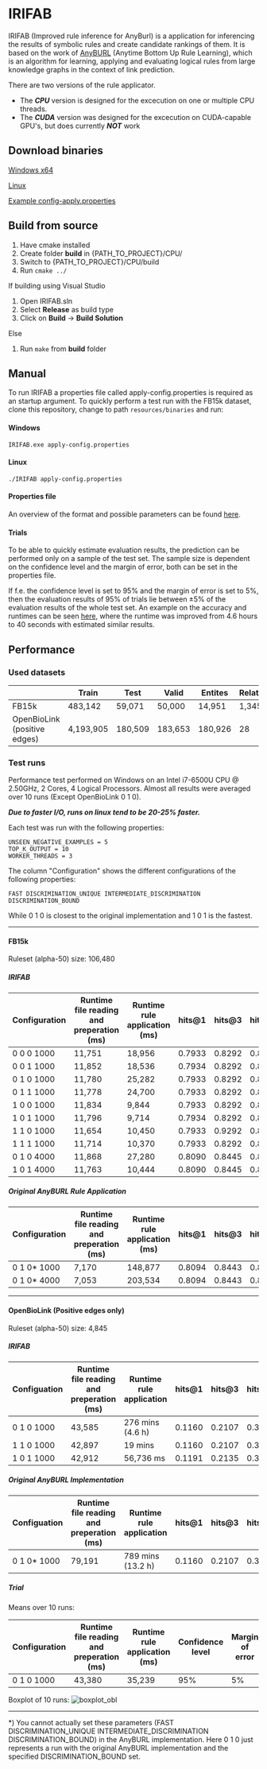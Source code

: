 # IRIFAB

IRIFAB (Improved rule inference for AnyBurl) is a application for inferencing the results of symbolic rules and create candidate rankings of them. It is based on the work of [AnyBURL](http://web.informatik.uni-mannheim.de/AnyBURL/) (Anytime Bottom Up Rule Learning), which is an algorithm for learning, applying and evaluating logical rules from large knowledge graphs in the context of link prediction.

There are two versions of the rule applicator. 
+ The ***CPU*** version is designed for the excecution on one or multiple CPU threads. 
+ The ***CUDA*** version was designed for the excecution on CUDA-capable GPU's, but does currently ***NOT*** work

## Download binaries

[Windows x64](https://github.com/OpenBioLink/IRIFAB/raw/master/resources/binaries/IRIFAB.exe)

[Linux](https://github.com/OpenBioLink/IRIFAB/raw/master/resources/binaries/IRIFAB)

[Example config-apply.properties](https://github.com/OpenBioLink/IRIFAB/raw/master/resources/binaries/config-apply.properties)

## Build from source

1. Have cmake installed
2. Create folder **build** in {PATH_TO_PROJECT}/CPU/
3. Switch to {PATH_TO_PROJECT}/CPU/build
4. Run `cmake ../`

If building using Visual Studio
1. Open IRIFAB.sln
2. Select **Release** as build type
4. Click on **Build** → **Build Solution**

Else
1. Run `make` from **build** folder

## Manual

To run IRIFAB a properties file called apply-config.properties is required as an startup argument. To quickly perform a test run with the FB15k dataset, clone this repository, change to path `resources/binaries` and run:

#### Windows

`IRIFAB.exe apply-config.properties`

#### Linux

`./IRIFAB apply-config.properties`

#### Properties file

An overview of the format and possible parameters can be found [here](https://github.com/OpenBioLink/IRIFAB/wiki/Properties-file).

#### Trials

To be able to quickly estimate evaluation results, the prediction can be performed only on a sample of the test set. The sample size is dependent on the confidence level and the margin of error, both can be set in the properties file.

If f.e. the confidence level is set to 95% and the margin of error is set to 5%, then the evaluation results of  95% of trials lie between ±5% of the evaluation results of the whole test set. An example on the accuracy and runtimes can be seen [here](https://github.com/OpenBioLink/IRIFAB#trial), where the runtime was improved from 4.6 hours to 40 seconds with estimated similar results.

## Performance

### Used datasets

|                              | Train     | Test    | Valid   | Entites | Relations |
| ---------------------------- | --------- | ------- | ------- | ------- | --------- |
| FB15k                        | 483,142   | 59,071  | 50,000  | 14,951  | 1,345     |
| OpenBioLink (positive edges) | 4,193,905 | 180,509 | 183,653 | 180,926 | 28        |

### Test runs

Performance test performed on Windows on an Intel i7-6500U CPU @ 2.50GHz, 2 Cores, 4 Logical Processors. Almost all results were averaged over 10 runs (Except OpenBioLink 0 1 0).

***Due to faster I/O, runs on linux tend to be 20-25% faster.***

Each test was run with the following properties:

```
UNSEEN_NEGATIVE_EXAMPLES = 5
TOP_K_OUTPUT = 10
WORKER_THREADS = 3
```

The column "Configuration" shows the different configurations of the following properties:

```
FAST DISCRIMINATION_UNIQUE INTERMEDIATE_DISCRIMINATION DISCRIMINATION_BOUND
```

While 0 1 0 is closest to the original implementation and 1 0 1 is the fastest.

-----

#### FB15k

Ruleset (alpha-50) size: 106,480

##### IRIFAB

| Configuration | Runtime file reading and preperation (ms) | Runtime rule application (ms) | hits@1 | hits@3 | hits@10 |
| ------------- | ----------------------------------------- | ----------------------------- | ------ | ------ | ------- |
| 0 0 0 1000    | 11,751                                    | 18,956                        | 0.7933 | 0.8292 | 0.8640  |
| 0 0 1 1000    | 11,852                                    | 18,536                        | 0.7934 | 0.8292 | 0.8639  |
| 0 1 0 1000    | 11,780                                    | 25,282                        | 0.7933 | 0.8292 | 0.8643  |
| 0 1 1 1000    | 11,778                                    | 24,700                        | 0.7933 | 0.8292 | 0.8641  |
| 1 0 0 1000    | 11,834                                    | 9,844                         | 0.7933 | 0.8292 | 0.8640  |
| 1 0 1 1000    | 11,796                                    | 9,714                         | 0.7934 | 0.8292 | 0.8639  |
| 1 1 0 1000    | 11,654                                    | 10,450                        | 0.7933 | 0.9292 | 0.8643  |
| 1 1 1 1000    | 11,714                                    | 10,370                        | 0.7933 | 0.8292 | 0.8641  |
| 0 1 0 4000    | 11,868                                    | 27,280                        | 0.8090 | 0.8445 | 0.8783  |
| 1 0 1 4000    | 11,763                                    | 10,444                        | 0.8090 | 0.8445 | 0.8782  |

##### Original AnyBURL Rule Application

| Configuration | Runtime file reading and preperation (ms) | Runtime rule application (ms) | hits@1 | hits@3 | hits@10 |
| ------------- | ----------------------------------------- | ----------------------------- | ------ | ------ | ------- |
| 0 1 0* 1000   | 7,170                                     | 148,877                       | 0.8094 | 0.8443 | 0.8785  |
| 0 1 0* 4000   | 7,053                                     | 203,534                       | 0.8094 | 0.8443 | 0.8785  |

------

#### OpenBioLink (Positive edges only)

Ruleset (alpha-50) size: 4,845

##### IRIFAB

| Configuation | Runtime file reading and preperation (ms) | Runtime rule application | hits@1 | hits@3 | hits@10 |
| ------------ | ----------------------------------------- | ------------------------ | ------ | ------ | ------- |
| 0 1 0 1000   | 43,585                                    | 276 mins (4.6 h)         | 0.1160 | 0.2107 | 0.3514  |
| 1 1 0 1000   | 42,897                                    | 19 mins                  | 0.1160 | 0.2107 | 0.3514  |
| 1 0 1 1000   | 42,912                                    | 56,736 ms                | 0.1191 | 0.2135 | 0.3560  |

##### Original AnyBURL Implementation

| Configuation | Runtime file reading and preperation (ms) | Runtime rule application | hits@1 | hits@3 | hits@10 |
| ------------ | ----------------------------------------- | ------------------------ | ------ | ------ | ------- |
| 0 1 0* 1000  | 79,191                                    | 789 mins (13.2 h)        | 0.1160 | 0.2107 | 0.3514  |

##### Trial

Means over 10 runs:

| Configuration | Runtime file reading and preperation (ms) | Runtime rule application (ms) | Confidence level | Margin of error | Sample size | hits@1  | hits@3  | hits@10 |
| ------------- | ----------------------------------------- | ----------------------------- | ---------------- | --------------- | ----------- | ------- | ------- | ------- |
| 0 1 0 1000    | 43,380                                    | 35,239                        | 95%              | 5%              | 384         | 0.11758 | 0.20925 | 0.35235 |

Boxplot of 10 runs:
![boxplot_obl](https://github.com/OpenBioLink/IRIFAB/blob/master/resources/img/boxplotobl.png)

----

*) You cannot actually set these  parameters (FAST DISCRIMINATION_UNIQUE INTERMEDIATE_DISCRIMINATION DISCRIMINATION_BOUND) in the AnyBURL implementation. Here 0 1 0 just represents a run with the original AnyBURL implementation and the specified DISCRIMINATION_BOUND set.